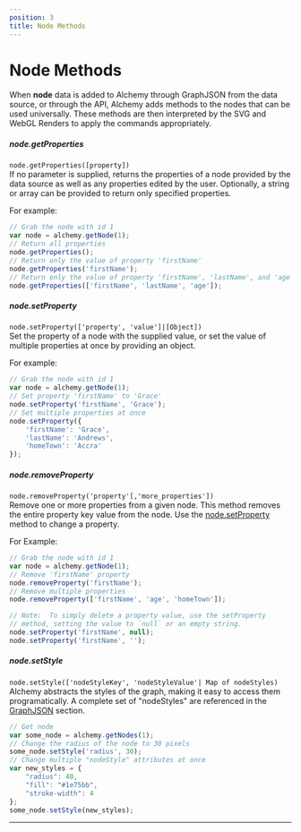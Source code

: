 ```yaml
---
position: 3
title: Node Methods
---
```


# Node Methods

When **node** data is added to Alchemy through GraphJSON from the data source, or through the API, Alchemy adds methods to the nodes that can be used universally.  These methods are then interpreted by the SVG and WebGL Renders to apply the commands appropriately.

##### node.getProperties
<!--  -->

`node.getProperties([property])`<br>
If no parameter is supplied, returns the properties of a node provided by the data source as well as any properties edited by the user.  Optionally, a string or array can be provided to return only specified properties. 

For example:

~~~ javascript
// Grab the node with id 1 
var node = alchemy.getNode(1);
// Return all properties
node.getProperties();
// Return only the value of property 'firstName'
node.getProperties('firstName');
// Return only the value of property 'firstName', 'lastName', and 'age'
node.getProperties(['firstName', 'lastName', 'age']);
~~~

##### node.setProperty
<!--  -->

`node.setProperty(['property', 'value']|[Object])`<br>
Set the property of a node with the supplied value, or set the value of multiple properties at once by providing an object.  

For example:

~~~ javascript
// Grab the node with id 1
var node = alchemy.getNode(1);
// Set property 'firstName' to 'Grace'
node.setProperty('firstName', 'Grace');
// Set multiple properties at once
node.setProperty({
    'firstName': 'Grace', 
    'lastName': 'Andrews', 
    'homeTown': 'Accra'
});
~~~

##### node.removeProperty
<!--  -->

`node.removeProperty('property'[,'more_properties'])`<br>
Remove one or more properties from a given node.  This method removes the entire property key value from the node.  Use the [node.setProperty](#nodesetproperty) method to change a property.

For Example:

~~~ javascript
// Grab the node with id 1
var node = alchemy.getNode(1);
// Remove 'firstName' property
node.removeProperty('firstName');
// Remove multiple properties
node.removeProperty(['firstName', 'age', 'homeTown']);

// Note:  To simply delete a property value, use the setProperty
// method, setting the value to `null` or an empty string.
node.setProperty('firstName', null);
node.setProperty('firstName', '');
~~~

##### node.setStyle
<!--  -->

`node.setStyle(['nodeStyleKey', 'nodeStyleValue'| Map of nodeStyles)`<br>
Alchemy abstracts the styles of the graph, making it easy to access them programatically.  A complete set of "nodeStyles" are referenced in the [GraphJSON](#GraphJSON) section.

~~~ javascript
// Get node
var some_node = alchemy.getNodes(1);
// Change the radius of the node to 30 pixels
some_node.setStyle('radius', 30);
// Change multiple "nodeStyle" attributes at once
var new_styles = {
    "radius": 40,
    "fill": "#1e75bb",
    "stroke-width": 4
};
some_node.setStyle(new_styles);
~~~
_______